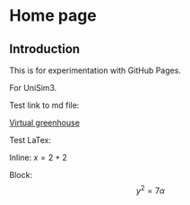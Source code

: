 # Home page

## Introduction

This is for experimentation with GitHub Pages.

For UniSim3.

Test link to md file:

[Virtual greenhouse](models/virtual-greenhouse.md)

Test LaTex:

Inline: $x=2+2$

Block:
$$
y^2 = 7\alpha 
$$


